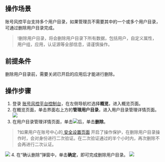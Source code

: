 ## 操作场景
账号风控平台支持多个用户目录，如果管理员不需要其中的一个或多个用户目录，可通过删除用户目录完成。
>!删除用户目录，将会删除用户目录下所有数据，包括用户，自定义属性，用户组，应用，认证源等全部信息，请谨慎操作。

## 前提条件
删除用户目录前，需要关闭已开启的应用后才能进行删除。

## 操作步骤
1. 登录 [账号风控平台控制台](https://console.cloud.tencent.com/ciam/)，在左侧导航栏选择**概览**，进入概览页面。
2. 在概览页面，单击界面右上方的**管理用户目录**，进入用户目录管理详情页面。
![](https://main.qcloudimg.com/raw/4a6ede8bc019f767de5d96bc404a8188.png)
3. 在用户目录管理详情页面，单击![](https://main.qcloudimg.com/raw/1ac336a5dc7945726e71a9da56cdcdbb.png)后，单击**删除**。
>?如果用户在账号中心的[ 安全设置页面](https://console.cloud.tencent.com/developer/security) 开启了操作保护，在删除用户目录操作时，会对身份进行二次验证。在二次验证通过的半个小时内，再次删除不会再进行二次认证。
>
![](https://qcloudimg.tencent-cloud.cn/raw/236b6e531157bbbfd85e23a49f537626.png)
4.  在“确认删除”弹窗中，单击**确定**，即可完成删除用户目录。
![](https://main.qcloudimg.com/raw/28c6059eb5cf3e3ceeaa334bc2638faa.png)
